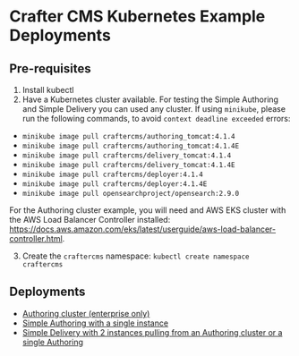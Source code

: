 # Crafter CMS Kubernetes Example Deployments

## Pre-requisites

1. Install kubectl
2. Have a Kubernetes cluster available. For testing the Simple Authoring and Simple Delivery you can used any cluster. If using `minikube`, please run the following commands, to avoid `context deadline exceeded` errors:

- `minikube image pull craftercms/authoring_tomcat:4.1.4`
- `minikube image pull craftercms/authoring_tomcat:4.1.4E`
- `minikube image pull craftercms/delivery_tomcat:4.1.4`
- `minikube image pull craftercms/delivery_tomcat:4.1.4E`
- `minikube image pull craftercms/deployer:4.1.4`
- `minikube image pull craftercms/deployer:4.1.4E`
- `minikube image pull opensearchproject/opensearch:2.9.0`

For the Authoring cluster example, you will need and AWS EKS cluster with the AWS Load Balancer Controller installed: https://docs.aws.amazon.com/eks/latest/userguide/aws-load-balancer-controller.html.

3. Create the `craftercms` namespace: `kubectl create namespace craftercms`

## Deployments

- [Authoring cluster (enterprise only)](authoring/cluster)
- [Simple Authoring with a single instance](authoring/simple)
- [Simple Delivery with 2 instances pulling from an Authoring cluster or a single Authoring](delivery/simple)
